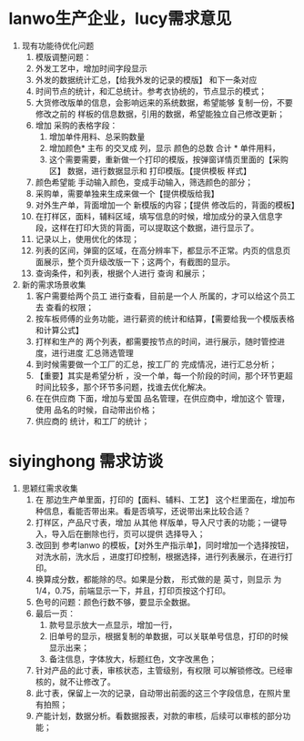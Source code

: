 
# lanwo生产企业，lucy需求意见

1. 现有功能待优化问题
    1. 模版调整问题：
    2. 外发工艺中，增加时间字段显示
    3. 外发的数据统计汇总，【给我外发的记录的模版】 和下一条对应
    4. 时间节点的统计，和汇总统计。参考衣协统的，节点显示的模式；
    5. 大货修改版单的信息，会影响远来的系统数据，希望能够 复制一份，不要修改之前的 样板的信息数据，引用的数据，希望能独立自己修改更新；
    6. 增加 采购的表格字段：
        1. 增加单件用料、总采购数量
        2. 增加颜色* 主布 的交叉成 列，显示 颜色的总数 合计 * 单件用料，
        3. 这个需要需要，重新做一个打印的模版，按弹窗详情页里面的【采购区】 数据，进行数据显示和 打印模版。【提供模板 样式】
    7. 颜色希望能 手动输入颜色，变成手动输入，筛选颜色的部分；
    8. 采购单，需要单独来生成来做一个【提供模版给我】
    9. 对外生产单，背面增加一个 新模版的内容；【提供 修改后的，背面的模板】
    10. 在打样区，面料，辅料区域，填写信息的时候，增加成分的录入信息字段，这样在打印大货的背面，可以提取这个数据，进行显示了。
    11. 记录以上，使用优化的体现；
    12. 列表的区间，弹窗的区域，在高分辨率下，都显示不正常。内页的信息页面展示，整个页升级改版一下；这两个，有截图的显示。
    13. 查询条件，和列表，根据个人进行 查询 和展示；
2. 新的需求场景收集
    1. 客户需要给两个员工 进行查看，目前是一个人 所属的，才可以给这个员工去 查看的权限；
    2. 按车板师傅的业务功能，进行薪资的统计和结算，【需要给我一个模版表格和计算公式】
    3. 打样和生产的 两个列表，都需要按节点的时间，进行展示，随时管控进度，进行进度 汇总筛选管理
    4. 到时候需要做一个工厂的汇总，按工厂的 完成情况，进行汇总分析；
    5. 【重要】其实是希望分析 ，没一个单，每一个阶段的时间，那个环节更超时间比较多，那个环节多问题，找谁去优化解决。
    6. 在在供应商 下面，增加与爱国 品名管理，在供应商中，增加这个 管理，使用 品名的时候，自动带出价格；
    7. 供应商的 统计，和工厂的统计；


# siyinghong 需求访谈
1. 思颖红需求收集
    1. 在 那边生产单里面，打印的【面料、辅料、工艺】 这个栏里面在，增加布种信息，看能否带出来。看是否填写，还说带出来比较合适？
    2. 打样区，产品尺寸表，增加 从其他 样版单，导入尺寸表的功能；一键导入，导入后在删除也行，页可以提供 选择导入；
    3. 改回到 参考lanwo 的模板，【对外生产指示单】，同时增加一个选择按钮，对洗水前，洗水后 ，进度打印控制，根据选择，进行列表展示，在进行打印。
    4. 换算成分数，都能除的尽。如果是分数， 形式做的是 英寸，则显示 为 1/4，0.75，前端显示一下，并且，打印页按这个打印。
    5. 色号的问题：颜色行数不够，要显示全数据。
    6. 最后一页：
        1. 款号显示放大一点显示，增加一行，
        2. 旧单号的显示，根据复制的单数据，可以关联单号信息，打印的时候显示出来；
        3. 备注信息，字体放大，标题红色，文字改黑色；
    7. 针对产品的此寸表，审核状态，主管级别，有权限 可以解锁修改。已经审核的，就不让修改了。
    8. 此寸表，保留上一次的记录，自动带出前面的这三个字段信息，在照片里有拍照；
    9. 产能计划，数据分析。看数据报表，对款的审核，后续可以审核的部分功能；